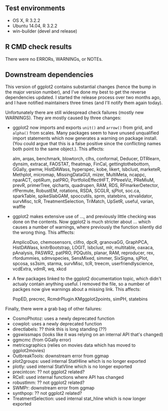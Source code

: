 ## Test environments
* OS X, R 3.2.2
* Ubuntu 14.04, R 3.2.2
* win-builder (devel and release)

## R CMD check results

There were no ERRORs, WARNINGs, or NOTEs.

## Downstream dependencies

This version of ggplot2 contains substantial changes (hence the bump in the major version number), and I've done my best to get the reverse dependencies updated. I started the release process over two months ago, and I have notified maintainers three times (and I'll notify them again today). 

Unfortunately there are still widespread check failures (mostly new WARNINGS). They are mostly caused by three changes:

* ggplot2 now imports and exports `unit()` and `arrow()` from grid, and 
  `alpha()` from scales. Many packages seem to have unused unqualified import 
  statements which now generates a warning on package install. (You could argue
  that this is a false positive since the conflicting names both point to the 
  same object.). This affects:
  
  alm, arqas, benchmark, blowtorch, clhs, conformal, Deducer, DTRlearn, dynsim, 
  extracat, FAOSTAT, fheatmap, FinCal, gettingtothebottom, GGally, gwmw, 
  HistDAWass, hyperspec, kobe, likert, lsbclust, marketeR, Methplot, micromap, 
  MissingDataGUI, mizer, MultiMeta, ncappc, nparACT, optiRum, patPRO, 
  PortfolioEffectHFT, PPtreeViz, PReMiuM, prevR, primerTree, qicharts, 
  quadrupen, RAM, RDS, RFmarkerDetector, rfPermute, RobustEM, rotations, RSDA, 
  SCGLR, sjPlot, soc.ca, sparkTable, spikeSlabGAM, spoccutils, sprm, statebins, 
  strvalidator, survMisc, tcR, TreatmentSelection, TriMatch, UpSetR, useful, 
  varian, waffle

* ggplot2 makes extensive use of ..., and previously little checking was done
  on the contents. Now ggplot2 is much stricter about ... which causes a number
  of warnings, where previously the function silently did the wrong thing.
  This afffects:
  
  AmplicoDuo, chemosensors, clifro, dpcR, granovaGG, GraphPCA, HistDAWass, 
  knitrBootstrap, LOGIT, lsbclust, mlr, multitable, oaxaca, pAnalysis, PASWR2, 
  patPRO, PDQutils, planar, RAM, reproducer, rex, rfordummies, sdmvspecies, 
  SensMixed, simmer, SixSigma, sjPlot, spcosa, ss3sim, starma, survMisc, tcR, 
  treecm, userfriendlyscience, vcdExtra, vdmR, wq, xkcd

* A few packages linked to the ggplot2 documentation topic, which didn't 
  actualy contain anything useful. I removed the file, so a number of packges
  now give warnings about a missing link. This affects:
  
  PopED, precrec, RcmdrPlugin.KMggplot2points, simPH, statebins

Finally, there were a grab bag of other failures:

* CosmoPhotoz: uses a newly deprecated function
* cowplot: uses a newly deprecated function
* directlabels: ?? think this is long standing (??)
* ggswissmaps (looks like it was relying on an internal API that's changed)
* ggmcmc (from GGally error)
* metricsgraphics (relies on movies data which has moved to ggplot2movies)
* OutbreakTools: downstream error from ggmap
* plot2groups: used internal StatHline which is no longer exported
* plotly: used internal StatVline which is no longer exported
* precintcon: ?? not ggplot2 related?
* RCell: used internal functions where API has changed
* robustlmm: ?? not ggplot2 related?
* SWMPr: downstream error from ggmap
* synthpop:  ?? not ggplot2 related?
* TreatmentSelection: used internal stat_hline which is now longer exported
